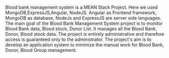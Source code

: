 Blood bank management system is a MEAN Stack Project. 
Here we used MongoDB,ExpressJS,Angular, NodeJS.
Angular as Frontend framework, MongoDB as database, NodeJs and ExpressJS are server side languages.
The main goal of the Blood Bank Management System project is to monitor Blood Bank data, Blood stock, Donor List. 
It manages all the Blood Bank, Donor, Blood stock data.
The project is entirely administrative and therefore access is guaranteed only to the administrator.
The project's aim is to develop an application system to minimize the manual work for Blood Bank, Donor, Blood Group management.

